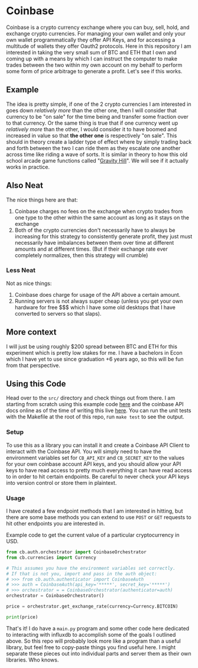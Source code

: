 # Coinbase

Coinbase is a crypto currency exchange where you can buy, sell, hold, and exchange crypto currencies. For managing your own wallet and only your own wallet programmatically they offer API Keys, and for accessing a multitude of wallets they offer Oauth2 protocols. Here in this repository I am interested in taking the very small sum of BTC and ETH that I own and coming up with a means by which I can instruct the computer to make trades between the two within my own account on my behalf to perform some form of price arbitrage to generate a profit. Let's see if this works.

## Example

The idea is pretty simple, if one of the 2 crypto currencies I am interested in goes down *relatively more* than the other one, then I will consider that currency to be "on sale" for the time being and transfer some fraction over to that currency. Or the same thing is true that if one currency went up *relatively more* than the other, I would consider it to have boomed and increased in value so that **the other one** is respectively "on sale". This should in theory create a ladder type of effect where by simply trading back and forth between the two I can ride them as they escalate one another across time like riding a wave of sorts. It is similar in theory to how this old school arcade game functions called "[Gravity Hill](https://www.youtube.com/watch?v=Xpzcpmk-TlY)". We will see if it actually works in practice.

## Also Neat

The nice things here are that:

1. Coinbase charges no fees on the exchange when crypto trades from one type to the other within the same account as long as it stays on the exchange
1. Both of the crypto currencies don't necessarily have to always be increasing for this strategy to consistently generate profit, they just must necessarily have imbalances between them over time at different amounts and at different times. (But if their exchange rate ever completely normalizes, then this strategy will crumble)

### Less Neat

Not as nice things:

1. Coinbase does charge for usage of the API above a certain amount.
1. Running servers is not always super cheap (unless you get your own hardware for free $$$ which I have some old desktops that I have converted to servers so that slaps).

## More context

I will just be using roughly $200 spread between BTC and ETH for this experiment which is pretty low stakes for me. I have a bachelors in Econ which I have yet to use since graduation +6 years ago, so this will be fun from that perspective.

## Using this Code

Head over to the `src/` directory and check things out from there. I am starting from scratch using this example code [here](https://developers.coinbase.com/docs/wallet/api-key-authentication) and the coinbase API docs online as of the time of writing this live [here](https://docs.cloud.coinbase.com/exchange/reference/exchangerestapi_getaccounts). You can run the unit tests with the Makefile at the root of this repo, run `make test` to see the output.

### Setup

To use this as a library you can install it and create a Coinbase API Client to interact with the Coinbase API. You will simply need to have the environment variables set for `CB_API_KEY` and `CB_SECRET_KEY` to the values for your own coinbase account API keys, and you should allow your API keys to have read access to pretty much everything it can have read access to in order to hit certain endpoints. Be careful to never check your API keys into version control or store them in plaintext.

### Usage

I have created a few endpoint methods that I am interested in hitting, but there are some base methods you can extend to use `POST` or `GET` requests to hit other endpoints you are interested in.

Example code to get the current value of a particular cryptocurrency in USD.

```python
from cb.auth.orchestrator import CoinbaseOrchestrator
from cb.currencies import Currency

# This assumes you have the environment variables set correctly.
# If that is not you, import and pass in the auth object:
# >>> from cb.auth.authenticator import CoinbaseAuth
# >>> auth = CoinbaseAuth(api_key='*****', secret_key='*****')
# >>> orchestrator = = CoinbaseOrchestrator(authenticator=auth)
orchestrator = CoinbaseOrchestrator()

price = orchestrator.get_exchange_rate(currency=Currency.BITCOIN)

print(price)
```

That's it! I do have a `main.py` program and some other code here dedicated to interacting with influxdb to accomplish some of the goals I outlined above. So this repo will probably look more like a program than a useful library, but feel free to copy-paste things you find useful here. I might separate these pieces out into individual parts and server them as their own libraries. Who knows.
